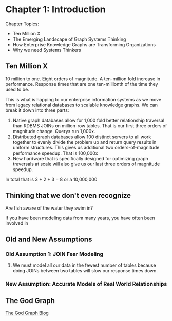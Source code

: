 # Chapter 1: Introduction

Chapter Topics:

* Ten Million X
* The Emerging Landscape of Graph Systems Thinking
* How Enterprise Knowledge Graphs are Transforming Organizations
* Why we need Systems Thinkers

## Ten Million X

10 million to one.  Eight orders of magnitude.  A ten-million fold increase in performance.  Response times that are one ten-millionth of the time they used to be.

This is what is happing to our enterprise information systems as we move from legacy relational databases to scalable knowledge graphs.  We can break it down into three parts:

1. Native graph databases allow for 1,000 fold better relationship traversal than RDBMS JOINs on million-row tables.  That is our first three orders of magnitude change.  Querys run 1,000x.
2. Distributed graph databases allow 100 distinct servers to all work together to evenly divide the problem up and return query results in uniform structures.  This gives us additional two orders-of-magnitude performance speedup.  That is 100,000x
3. New hardware that is specifically designed for optimizing graph traversals at scale will also give us our last three orders of magnitude speedup.

In total that is 3 + 2 + 3 = 8 or a 10,000,000

## Thinking that we don't even recognize

Are fish aware of the water they swim in?

If you have been modeling data from many years, you have often been involved in 

## Old and New Assumptions

### Old Assumption 1: JOIN Fear Modeling

1. We must model all our data in the fewest number of tables because doing JOINs between two tables will slow our response times down.

### New Assumption: Accurate Models of Real World Relationships

## The God Graph

[The God Graph Blog](https://dmccreary.medium.com/the-god-graph-d382525ba0ae)

